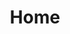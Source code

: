 ---
home: true
layout: BlogHome
icon: home
title: Home
heroImage: /logo.svg
heroText: Alan Nandy
tagline: All is well.
heroFullScreen: true
projects:
  - icon: folder
    name: 玩机技巧
    desc: 搞机技巧分享
    link: https://mp.weixin.qq.com/mp/appmsgalbum?__biz=Mzg5MDg3NzYwNg==&action=getalbum&album_id=2686321010140561411#wechat_redirect

  - icon: folder
    name: Applications
    desc: 应用分享（精简版、破解版）
    link: /en/Post/Applications

  - icon: folder
    name: 手机美化
    desc: 主题包、小组件分享
    link: https://mp.weixin.qq.com/mp/appmsgalbum?__biz=Mzg5MDg3NzYwNg==&action=getalbum&album_id=2681301578011951105#wechat_redirect
    
  - icon: folder
    name: Wallpapers
    desc: 壁纸合集分享
    link: https://mp.weixin.qq.com/mp/appmsgalbum?__biz=Mzg5MDg3NzYwNg==&action=getalbum&album_id=2681301578011951105#wechat_redirect

  - icon: note
    name: Good Commodities
    desc: Good Commodities
    link: /en/Post/Good Commodities/Good Commodities.md

  - icon: note
    name: Red envelope
    desc: Red envelope
    link: /en/Post/Good Commodities/Red envelope.md

  - icon: note
    name: 玄学卜筮
    desc: 玄学占卜的方法与工具集
    link: https://mp.weixin.qq.com/s?__biz=Mzg5MDg3NzYwNg==&mid=2247483774&idx=1&sn=c18a121f3a787dec0404aae8f6e29032&chksm=cfd4a2b7f8a32ba1dbfebd25adc705fa0424f1aa6685d3ba24e611296ed484da011ff48c8fbf#rd

  - icon: note
    name: 解忧工具铺
    desc: 放松身心的工具集
    link: https://mp.weixin.qq.com/s?__biz=Mzg5MDg3NzYwNg==&mid=2247483999&idx=1&sn=9eabf83368f7d109ae835dda62f80e48&chksm=cfd4a196f8a3288097918fa5bade93cdd9d57f79ee799e577c6691af0efc070a7c467d5984e3#rd

footer: Welcome to provide feedback through the official account @Nandelion
---